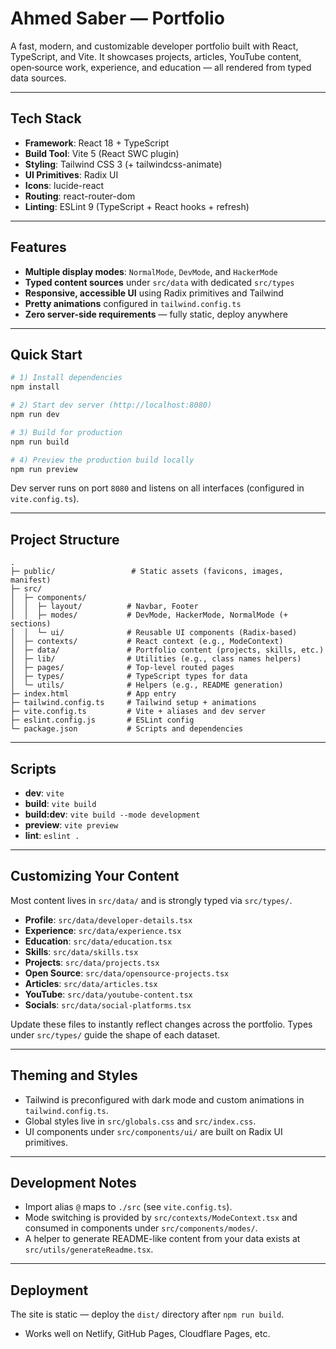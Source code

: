 # Ahmed Saber — Portfolio

A fast, modern, and customizable developer portfolio built with React, TypeScript, and Vite. It showcases projects, articles, YouTube content, open‑source work, experience, and education — all rendered from typed data sources.

---

## Tech Stack

- **Framework**: React 18 + TypeScript
- **Build Tool**: Vite 5 (React SWC plugin)
- **Styling**: Tailwind CSS 3 (+ tailwindcss-animate)
- **UI Primitives**: Radix UI
- **Icons**: lucide-react
- **Routing**: react-router-dom
- **Linting**: ESLint 9 (TypeScript + React hooks + refresh)

---

## Features

- **Multiple display modes**: `NormalMode`, `DevMode`, and `HackerMode`
- **Typed content sources** under `src/data` with dedicated `src/types`
- **Responsive, accessible UI** using Radix primitives and Tailwind
- **Pretty animations** configured in `tailwind.config.ts`
- **Zero server-side requirements** — fully static, deploy anywhere

---

## Quick Start

```bash
# 1) Install dependencies
npm install

# 2) Start dev server (http://localhost:8080)
npm run dev

# 3) Build for production
npm run build

# 4) Preview the production build locally
npm run preview
```

Dev server runs on port `8080` and listens on all interfaces (configured in `vite.config.ts`).

---

## Project Structure

```text
.
├─ public/                 # Static assets (favicons, images, manifest)
├─ src/
│  ├─ components/
│  │  ├─ layout/          # Navbar, Footer
│  │  ├─ modes/           # DevMode, HackerMode, NormalMode (+ sections)
│  │  └─ ui/              # Reusable UI components (Radix-based)
│  ├─ contexts/           # React context (e.g., ModeContext)
│  ├─ data/               # Portfolio content (projects, skills, etc.)
│  ├─ lib/                # Utilities (e.g., class names helpers)
│  ├─ pages/              # Top-level routed pages
│  ├─ types/              # TypeScript types for data
│  └─ utils/              # Helpers (e.g., README generation)
├─ index.html             # App entry
├─ tailwind.config.ts     # Tailwind setup + animations
├─ vite.config.ts         # Vite + aliases and dev server
├─ eslint.config.js       # ESLint config
└─ package.json           # Scripts and dependencies
```

---

## Scripts

- **dev**: `vite`
- **build**: `vite build`
- **build:dev**: `vite build --mode development`
- **preview**: `vite preview`
- **lint**: `eslint .`

---

## Customizing Your Content

Most content lives in `src/data/` and is strongly typed via `src/types/`.

- **Profile**: `src/data/developer-details.tsx`
- **Experience**: `src/data/experience.tsx`
- **Education**: `src/data/education.tsx`
- **Skills**: `src/data/skills.tsx`
- **Projects**: `src/data/projects.tsx`
- **Open Source**: `src/data/opensource-projects.tsx`
- **Articles**: `src/data/articles.tsx`
- **YouTube**: `src/data/youtube-content.tsx`
- **Socials**: `src/data/social-platforms.tsx`

Update these files to instantly reflect changes across the portfolio. Types under `src/types/` guide the shape of each dataset.

---

## Theming and Styles

- Tailwind is preconfigured with dark mode and custom animations in `tailwind.config.ts`.
- Global styles live in `src/globals.css` and `src/index.css`.
- UI components under `src/components/ui/` are built on Radix UI primitives.

---

## Development Notes

- Import alias `@` maps to `./src` (see `vite.config.ts`).
- Mode switching is provided by `src/contexts/ModeContext.tsx` and consumed in components under `src/components/modes/`.
- A helper to generate README-like content from your data exists at `src/utils/generateReadme.tsx`.

---

## Deployment

The site is static — deploy the `dist/` directory after `npm run build`.

- Works well on Netlify, GitHub Pages, Cloudflare Pages, etc.
